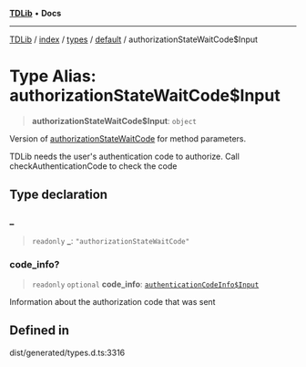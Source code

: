 [**TDLib**](../../../../../../README.md) • **Docs**

***

[TDLib](../../../../../../modules.md) / [index](../../../../../README.md) / [types](../../../README.md) / [default](../README.md) / authorizationStateWaitCode$Input

# Type Alias: authorizationStateWaitCode$Input

> **authorizationStateWaitCode$Input**: `object`

Version of [authorizationStateWaitCode](authorizationStateWaitCode.md) for method parameters.

TDLib needs the user's authentication code to authorize. Call checkAuthenticationCode to check the code

## Type declaration

### \_

> `readonly` **\_**: `"authorizationStateWaitCode"`

### code\_info?

> `readonly` `optional` **code\_info**: [`authenticationCodeInfo$Input`](authenticationCodeInfo$Input.md)

Information about the authorization code that was sent

## Defined in

dist/generated/types.d.ts:3316
